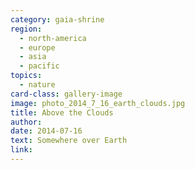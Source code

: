```yaml
---
category: gaia-shrine
region:
  - north-america
  - europe
  - asia
  - pacific
topics:
  - nature
card-class: gallery-image
image: photo_2014_7_16_earth_clouds.jpg
title: Above the Clouds
author:
date: 2014-07-16
text: Somewhere over Earth
link:
---
```

